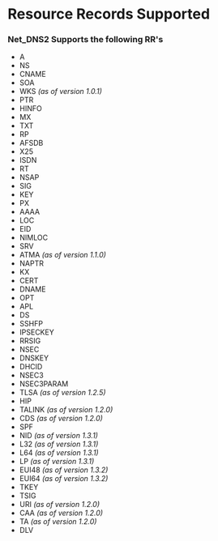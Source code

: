 # Resource Records Supported #

### Net\_DNS2 Supports the following RR's ###

  * A
  * NS
  * CNAME
  * SOA
  * WKS _(as of version 1.0.1)_
  * PTR
  * HINFO
  * MX
  * TXT
  * RP
  * AFSDB
  * X25
  * ISDN
  * RT
  * NSAP
  * SIG
  * KEY
  * PX
  * AAAA
  * LOC
  * EID
  * NIMLOC
  * SRV
  * ATMA _(as of version 1.1.0)_
  * NAPTR
  * KX
  * CERT
  * DNAME
  * OPT
  * APL
  * DS
  * SSHFP
  * IPSECKEY
  * RRSIG
  * NSEC
  * DNSKEY
  * DHCID
  * NSEC3
  * NSEC3PARAM
  * TLSA _(as of version 1.2.5)_
  * HIP
  * TALINK _(as of version 1.2.0)_
  * CDS _(as of version 1.2.0)_
  * SPF
  * NID _(as of version 1.3.1)_
  * L32 _(as of version 1.3.1)_
  * L64 _(as of version 1.3.1)_
  * LP _(as of version 1.3.1)_
  * EUI48 _(as of version 1.3.2)_
  * EUI64 _(as of version 1.3.2)_
  * TKEY
  * TSIG
  * URI _(as of version 1.2.0)_
  * CAA _(as of version 1.2.0)_
  * TA _(as of version 1.2.0)_
  * DLV